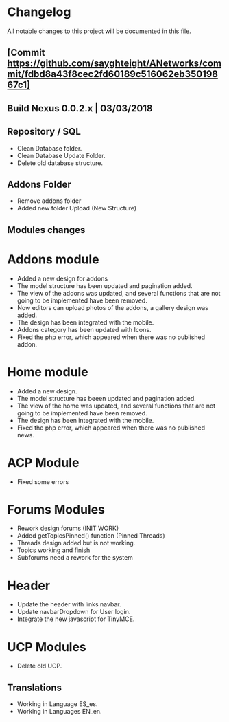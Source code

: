 # Changelog
All notable changes to this project will be documented in this file.

## [Commit https://github.com/sayghteight/ANetworks/commit/fdbd8a43f8cec2fd60189c516062eb35019867c1]

## Build Nexus 0.0.2.x | 03/03/2018

## Repository / SQL

- Clean Database folder.
- Clean Database Update Folder.
- Delete old database structure.

## Addons Folder

- Remove addons folder
- Added new folder Upload (New Structure)

## Modules changes

# Addons module

- Added a new design for addons
- The model structure has been updated and pagination added.
- The view of the addons was updated, and several functions that are not going to be implemented have been removed.
- Now editors can upload photos of the addons, a gallery design was added.
- The design has been integrated with the mobile.
- Addons category has been updated with Icons.
- Fixed the php error, which appeared when there was no published addon.

# Home module

- Added a new design.
- The model structure has beeen updated and pagination added.
- The view of the home was updated, and several functions that are not going to be implemented have been removed.
- The design has been integrated with the mobile.
- Fixed the php error, which appeared when there was no published news.

# ACP Module

- Fixed some errors


# Forums Modules

- Rework design forums (INIT WORK)
- Added getTopicsPinned() function (Pinned Threads)
- Threads design added but is not working.
- Topics working and finish
- Subforums need a rework for the system

# Header

- Update the header with links navbar.
- Update navbarDropdown for User login.
- Integrate the new javascript for TinyMCE.

# UCP Modules

- Delete old UCP.

## Translations

- Working in Language ES_es.
- Working in Languages EN_en.
